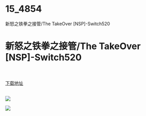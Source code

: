 # 15_4854
新怒之铁拳之接管/The TakeOver [NSP]-Switch520
# 新怒之铁拳之接管/The TakeOver [NSP]-Switch520
 <br/></br>
[下载地址](https://www.switch520.cc/article/4854 "下载地址")
<br/></br>

<p><img src="https://s1.ax1x.com/2020/06/04/tBRDaV.jpg"></p>
<p><img src="https://s1.ax1x.com/2020/06/04/tBRHRe.png"></p>
